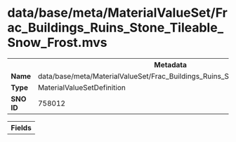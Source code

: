 <h1>data/base/meta/MaterialValueSet/Frac_Buildings_Ruins_Stone_Tileable_Snow_Frost.mvs</h1><table><tr><th colspan="100%">Metadata</th></tr><tr><td><b>Name</b></td><td>data/base/meta/MaterialValueSet/Frac_Buildings_Ruins_Stone_Tileable_Snow_Frost.mvs</td></tr><tr><td><b>Type</b></td><td>MaterialValueSetDefinition</td></tr><tr><td><b>SNO ID</b></td><td>758012</td></tr></table>

<table><tr><th colspan="100%">Fields</th></tr></table>

